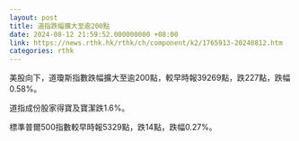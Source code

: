 ```yaml
---
layout: post
title: 道指跌幅擴大至逾200點
date: 2024-08-12 21:59:52.000000000 +08:00
link: https://news.rthk.hk/rthk/ch/component/k2/1765913-20240812.htm
categories: rthk
---
```


美股向下，道瓊斯指數跌幅擴大至逾200點，較早時報39269點，跌227點，跌幅0.58%。

道指成份股家得寶及寶潔跌1.6%。

標準普爾500指數較早時報5329點，跌14點，跌幅0.27%。
